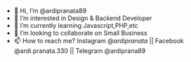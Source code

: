 - 👋 Hi, I’m @ardipranata89
- 👀 I’m interested in Design & Backend Developer
- 🌱 I’m currently learning Javascript,PHP,etc
- 💞️ I’m looking to collaborate on Small Business
- 📫 How to reach me? Instagram @_ardipranata_ || Facebook @ardi.pranata.330 || Telegram @ardiprana89

<!---
ardipranata89/ardipranata89 is a ✨ special ✨ repository because its `README.md` (this file) appears on your GitHub profile.
You can click the Preview link to take a look at your changes.
--->
